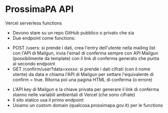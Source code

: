 # ProssimaPA API

Vercel serverless functions
- Devono stare su un repo GitHub pubblico o privato che sia
- Due endpoint come functions:
* POST /users: si prende i dati, crea l'entry dell'utente nella mailing list con l'API di Mailgun, invia l'email di conferma sempre con API Mailgun (possibilmente da template) con il link di conferma generato che punta al secondo endpoint
* GET /confirm/user?data=xxxxx: si prende i dati cifrati (con il nome utente) da data e chiama l'API di Mailgun per settare l'equivalente di confirm = true. Ritorna poi una pagina HTML di conferma (o errore)
- L'API key di Mailgun e la chiave privata per generare il link di conferma stanno nelle variabili ambientali di Vercel (che sono cifrate)
- Il sito statico usa il primo endpoint
- Usiamo un custom domain (qualcosa.prossimapa.gov.it) per le functions

